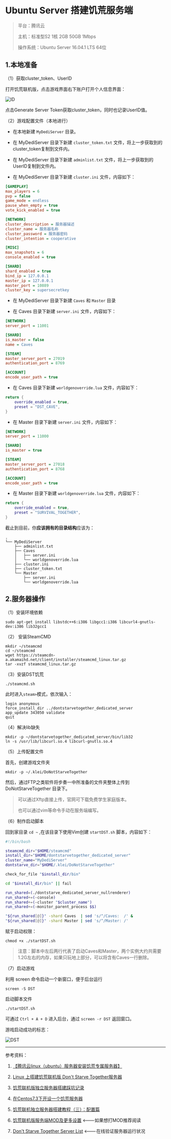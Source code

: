 # Ubuntu Server 搭建饥荒服务端

> 平台：腾讯云
>
> 主机：标准型S2 1核 2GB 50GB 1Mbps
>
> 操作系统：Ubuntu Server 16.04.1 LTS 64位

## 1.本地准备

（1）获取cluster_token、UserID

打开饥荒联机版，点击游戏界面右下账户打开个人信息界面：

![ID](pic2/ID.png)

点击Generate Server Token获取cluster_token，同时也记录UserID值。

（2）游戏配置文件（本地进行）

* 在本地新建 `MyDediServer` 目录。

* 在 MyDediServer 目录下新建 `cluster_token.txt` 文件，将上一步获取到的cluster_token复制到文件内。

* 在 MyDediServer 目录下新建 `adminlist.txt` 文件，将上一步获取到的UserID复制到文件内。

* 在 MyDediServer 目录下新建 `cluster.ini` 文件，内容如下：

```ini
[GAMEPLAY]
max_players = 6
pvp = false
game_mode = endless
pause_when_empty = true
vote_kick_enabled = true

[NETWORK]
cluster_description = 服务器描述
cluster_name = 服务器名称
cluster_password = 服务器密码
cluster_intention = cooperative

[MISC]
max_snapshots = 6
console_enabled = true

[SHARD]
shard_enabled = true
bind_ip = 127.0.0.1
master_ip = 127.0.0.1
master_port = 10889
cluster_key = supersecretkey
```

* 在 MyDediServer 目录下新建 `Caves` 和 `Master` 目录

* 在 Caves 目录下新建 `server.ini` 文件，内容如下：

```ini
[NETWORK]
server_port = 11001

[SHARD]
is_master = false
name = Caves

[STEAM]
master_server_port = 27019
authentication_port = 8769

[ACCOUNT]
encode_user_path = true
```

* 在 Caves 目录下新建 `worldgenoverride.lua` 文件，内容如下：

```lua
return {
    override_enabled = true,
    preset = "DST_CAVE",
}
```

* 在 Master 目录下新建 `server.ini` 文件，内容如下：

```ini
[NETWORK]
server_port = 11000

[SHARD]
is_master = true

[STEAM]
master_server_port = 27018
authentication_port = 8768

[ACCOUNT]
encode_user_path = true
```

* 在 Master 目录下新建 `worldgenoverride.lua` 文件，内容如下：

```lua
return {
    override_enabled = true,
    preset = "SURVIVAL_TOGETHER",
}
```

截止到目前，你**应该拥有的目录结构**应该为：

```tree
.
└── MyDediServer
    ├── adminlist.txt
    ├── Caves
    │   ├── server.ini
    │   └── worldgenoverride.lua
    ├── cluster.ini
    ├── cluster_token.txt
    └── Master
        ├── server.ini
        └── worldgenoverride.lua
```

## 2.服务器操作

（1）安装环境依赖

```shell
sudo apt-get install libstdc++6:i386 libgcc1:i386 libcurl4-gnutls-dev:i386 lib32gcc1
```

（2） 安装SteamCMD

```shell
mkdir ~/steamcmd
cd ~/steamcmd
wget https://steamcdn-a.akamaihd.net/client/installer/steamcmd_linux.tar.gz
tar -xvzf steamcmd_linux.tar.gz
```

（3）安装DST饥荒

```shell
./steamcmd.sh
```

此时进入`steam>`模式，依次输入：

```steam
login anonymous
force_install_dir ../dontstarvetogether_dedicated_server
app_update 343050 validate
quit
```

（4）解决lib缺失

```shell
mkdir -p ~/dontstarvetogether_dedicated_server/bin/lib32
ln -s /usr/lib/libcurl.so.4 libcurl-gnutls.so.4
```

（5）上传配置文件

首先，创建游戏文件夹

```shell
mkdir -p ~/.klei/DoNotStarveTogether
```

然后，通过FTP之类软件将步奏一中所准备的文件夹整体上传到 DoNotStarveTogether 目录下。

> 可以通过Xftp直接上传，官网可下载免费学生家庭版本。
>
> 也可以通过vim等命令手动在服务端编写。

（6）制作启动脚本

回到家目录 `cd ~` ,在该目录下使用Vim创建 `startDST.sh` 脚本，内容如下：

```sh
#!/bin/bash

steamcmd_dir="$HOME/steamcmd"
install_dir="$HOME/dontstarvetogether_dedicated_server"
cluster_name="MyDediServer"
dontstarve_dir="$HOME/.klei/DoNotStarveTogether"

check_for_file "$install_dir/bin"

cd "$install_dir/bin" || fail

run_shared=(./dontstarve_dedicated_server_nullrenderer)
run_shared+=(-console)
run_shared+=(-cluster "$cluster_name")
run_shared+=(-monitor_parent_process $$)

"${run_shared[@]}" -shard Caves  | sed 's/^/Caves:  /' &
"${run_shared[@]}" -shard Master | sed 's/^/Master: /'
```

赋于启动权限：

```shell
chmod +x ./startDST.sh
```

> 注意：脚本中左后两行代表了启动Caves和Master，两个实例大约共需要1.2G左右的内存，如果只玩地上部分，可以将含有Caves一行删除。

（7）启动游戏

利用 screen 命令启动一个新窗口，便于后台运行

```shell
screen -S DST
```

启动脚本文件

```shell
./startDST.sh
```

可通过 `Ctrl + A + D` 进入后台，通过 `screen -r DST` 返回窗口。

游戏启动成功的标志：

![DST](pic2/game.png)

---

参考资料：

1. [【腾讯云linux（ubuntu）服务器安装饥荒专属服务器】](http://wsq.discuz.qq.com/?c=index&a=viewthread&f=inner&tid=22283&siteid=264281419)

1. [Linux 上搭建饥荒联机版 Don't Starve Together服务器](https://tianqing370687.github.io/2017/07/15/%E6%B8%B8%E6%88%8F-Linux-%E4%B8%8A%E6%90%AD%E5%BB%BA%E9%A5%A5%E8%8D%92%E8%81%94%E6%9C%BA%E7%89%88-Don-t-Starve-Together%E6%9C%8D%E5%8A%A1%E5%99%A8/)

1. [饥荒联机版独立服务器搭建踩坑记录](https://blessing.studio/deploy-dont-starve-together-dedicated-server/)

1. [在Centos7.3下开设一个饥荒服务器](https://sqh.me/tech/build-dont-starve-together-server-on-centos/)

1. [饥荒联机独立服务器搭建教程（三）：配置篇](http://blog.ttionya.com/article-1235.html)

1. [饥荒联机版服务端MOD及更多设置](http://www.lyun.me/lyun/427) <---如果想打MOD推荐阅读

1. [Don't Starve Together Server List](http://my.jacklul.com/dstservers) <---在线验证服务器运行状况